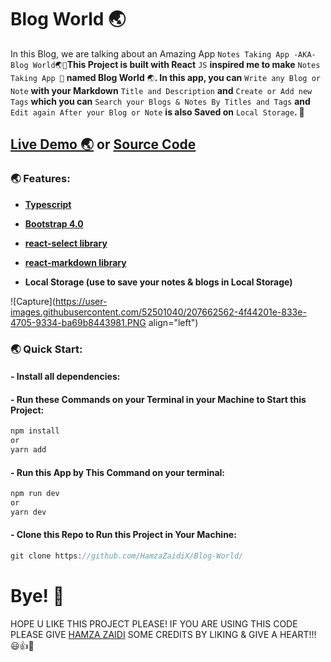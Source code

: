 # Blog World 🌏

In this Blog, we are talking about an Amazing App `Notes Taking App -AKA- Blog World🌏📝`**This Project is built with React** `JS` **inspired me to make** `Notes Taking App 📝` **named Blog World** `🌏`**. In this app, you can** `Write any Blog or Note` **with your Markdown** `Title and Description` **and** `Create or Add new Tags` **which you can** `Search your Blogs & Notes By Titles and Tags` **and** `Edit again After your Blog or Note` **is also Saved on** `Local Storage`**. 🚀**

## [Live Demo 🌏](https://blog-world-shjz.vercel.app/) or [Source Code](https://github.com/HamzaZaidiX/Blog-World/)

### 🌏 Features:

*   [**Typescript**](https://www.typescriptlang.org/)
    
*   [**Bootstrap 4.0**](https://getbootstrap.com/docs/4.0/getting-started/introduction/)
    
*   [**react-select library**](https://www.npmjs.com/package/react-select)
    
*   [**react-markdown library**](https://www.npmjs.com/package/react-markdown)
    
*   **Local Storage (use to save your notes & blogs in Local Storage)**
    

![Capture](https://user-images.githubusercontent.com/52501040/207662562-4f44201e-833e-4705-9334-ba69b8443981.PNG align="left")

### 🌏 Quick Start:

#### \- Install all dependencies:

#### \- Run these Commands on your Terminal in your Machine to Start this Project:

```javascript
npm install
or
yarn add
```

#### \- Run this App by This Command on your terminal:

```javascript
npm run dev
or
yarn dev
```

#### \- Clone this Repo to Run this Project in Your Machine:

```javascript
git clone https://github.com/HamzaZaidiX/Blog-World/
```

# Bye! 👋

HOPE U LIKE THIS PROJECT PLEASE! IF YOU ARE USING THIS CODE PLEASE GIVE [HAMZA ZAIDI](https://github.com/HamzaZaidiX/Blog-World/) SOME CREDITS BY LIKING & GIVE A HEART!!! 😃👍💛
